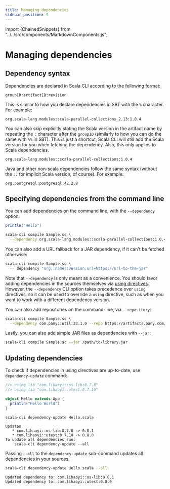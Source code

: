 ```yaml
---
title: Managing dependencies
sidebar_position: 9
---
```


import {ChainedSnippets} from "../../src/components/MarkdownComponents.js";

# Managing dependencies

## Dependency syntax

Dependencies are declared in Scala CLI according to the following format:

```text
groupID:artifactID:revision
```

This is similar to how you declare dependencies in SBT with the `%` character.
For example:

```text
org.scala-lang.modules:scala-parallel-collections_2.13:1.0.4
```

You can also skip explicitly stating the Scala version in the artifact name by repeating the `:` character after
the `groupID` (similarly to how you can do the same with `%%` in SBT). This is just a shortcut, Scala CLI will still add
the Scala version for you when fetching the dependency. Also, this only applies to Scala dependencies.

```text
org.scala-lang.modules::scala-parallel-collections:1.0.4
```

Java and other non-scala dependencies follow the same syntax (without the `::` for implicit Scala version, of course).
For example:
```text
org.postgresql:postgresql:42.2.8
```

## Specifying dependencies from the command line

You can add dependencies on the command line, with the `--dependency` option:

```scala title=Sample.sc
println("Hello")
```

```bash
scala-cli compile Sample.sc \
  --dependency org.scala-lang.modules::scala-parallel-collections:1.0.4
```

You can also add a URL fallback for a JAR dependency, if it can't be fetched otherwise:

```bash ignore
scala-cli compile Sample.sc \
  -- dependency "org::name::version,url=https://url-to-the-jar"
```

Note that `--dependency` is only meant as a convenience. You should favor adding dependencies in the sources themselves
via [using directives](/docs/guides/configuration.md#special-imports). However, the `--dependency` CLI option takes
precedence over `using` directives, so it can be used to override a `using` directive, such as when you want to work
with a different dependency version.

You can also add repositories on the command-line, via `--repository`:

```bash ignore
scala-cli compile Sample.sc \
  --dependency com.pany::util:33.1.0 --repo https://artifacts.pany.com/maven
```

Lastly, you can also add simple JAR files as dependencies with `--jar`:

```bash ignore
scala-cli compile Sample.sc --jar /path/to/library.jar
```

## Updating dependencies

To check if dependencies in using directives are up-to-date, use `dependency-update` command:

```scala title=Hello.scala
//> using lib "com.lihaoyi::os-lib:0.7.8"
//> using lib "com.lihaoyi::utest:0.7.10"

object Hello extends App {
  println("Hello World")
}
```

<ChainedSnippets>

```bash
scala-cli dependency-update Hello.scala
```

```text
Updates
   * com.lihaoyi::os-lib:0.7.8 -> 0.8.1
   * com.lihaoyi::utest:0.7.10 -> 0.8.0
To update all dependencies run: 
    scala-cli dependency-update --all
```

</ChainedSnippets>

Passing `--all` to the `dependency-update` sub-command updates all dependencies in your sources.

<ChainedSnippets>

```bash
scala-cli dependency-update Hello.scala --all
```

```text
Updated dependency to: com.lihaoyi::os-lib:0.8.1
Updated dependency to: com.lihaoyi::utest:0.8.0
```

</ChainedSnippets>

